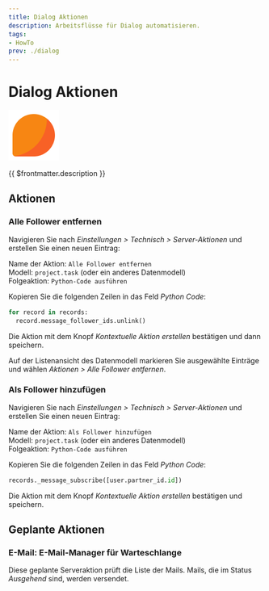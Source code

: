 ```yaml
---
title: Dialog Aktionen
description: Arbeitsflüsse für Dialog automatisieren.
tags:
- HowTo
prev: ./dialog
---
```

# Dialog Aktionen
![icons_odoo_mail](attachments/icons_odoo_mail.png)

{{ $frontmatter.description }}

## Aktionen

### Alle Follower entfernen

Navigieren Sie nach *Einstellungen > Technisch > Server-Aktionen* und erstellen Sie einen neuen Eintrag:

Name der Aktion: `Alle Follower entfernen`\
Modell: `project.task` (oder ein anderes Datenmodell)\
Folgeaktion: `Python-Code ausführen`

Kopieren Sie die folgenden Zeilen in das Feld *Python Code*:

```python
for record in records:  
  record.message_follower_ids.unlink()
```

Die Aktion mit dem Knopf *Kontextuelle Aktion erstellen* bestätigen und dann speichern.

Auf der Listenansicht des Datenmodell markieren Sie ausgewählte Einträge und wählen *Aktionen > Alle Follower entfernen*.

### Als Follower hinzufügen

Navigieren Sie nach *Einstellungen > Technisch > Server-Aktionen* und erstellen Sie einen neuen Eintrag:

Name der Aktion: `Als Follower hinzufügen`\
Modell: `project.task` (oder ein anderes Datenmodell)\
Folgeaktion: `Python-Code ausführen`

Kopieren Sie die folgenden Zeilen in das Feld *Python Code*:

```python
records._message_subscribe([user.partner_id.id])
```

Die Aktion mit dem Knopf *Kontextuelle Aktion erstellen* bestätigen und speichern.

## Geplante Aktionen

### E-Mail: E-Mail-Manager für Warteschlange

Diese geplante Serveraktion prüft die Liste der Mails. Mails, die im Status *Ausgehend* sind, werden versendet.